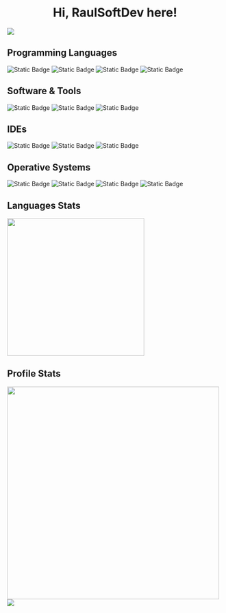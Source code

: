 <div align="center">
  <h1 align="center">Hi, RaulSoftDev here!</h1>
</div>
<img src="https://i.imgur.com/Qos160i.png">

## Programming Languages
![Static Badge](https://img.shields.io/badge/C-5656f7?style=flat&logo=c)
![Static Badge](https://img.shields.io/badge/C%23-762adf?style=flat&logo=c%2B%2B)
![Static Badge](https://img.shields.io/badge/Bash-272727?style=flat&logo=gnubash)
![Static Badge](https://img.shields.io/badge/Kotlin-de15f2?style=flat&logo=kotlin&logoColor=ffffff)

## Software & Tools
![Static Badge](https://img.shields.io/badge/git-ff5200?style=flat&logo=git&logoColor=ffffff)
![Static Badge](https://img.shields.io/badge/GitHub-272727?style=flat&logo=github&logoColor=ffffff)
![Static Badge](https://img.shields.io/badge/Unity-272727?style=flat&logo=unity&logoColor=ffffff)

## IDEs
![Static Badge](https://img.shields.io/badge/Visual%20Studio%20Community-bf82fa?style=flat&logo=v&logoColor=ffffff)
![Static Badge](https://img.shields.io/badge/Visual%20Studio%20Code-2b91cc?style=flat&logo=vtex&logoColor=ffffff)
![Static Badge](https://img.shields.io/badge/Vim-1eb517?style=flat&logo=vim&logoColor=ffffff)

## Operative Systems
![Static Badge](https://img.shields.io/badge/Ubuntu-ff5200?style=flat&logo=ubuntu&logoColor=ffffff)
![Static Badge](https://img.shields.io/badge/Linux%20Mint-6ad254?style=flat&logo=linuxmint&logoColor=ffffff)
![Static Badge](https://img.shields.io/badge/Kali%20Linux-0057e7?style=flat&logo=kalilinux&logoColor=ffffff)
![Static Badge](https://img.shields.io/badge/Windows-03a9f4?style=flat&logo=quarto&logoColor=ffffff)

## Languages Stats
<div align="left">
  <img width="320" src="https://github-readme-stats.vercel.app/api/top-langs/?username=RaulSoftDev&theme=algolia&show_icons=true&hide_border=true&layout=compact">
</div>

## Profile Stats
<div>
  <img  width="495" src="https://github-readme-stats.vercel.app/api?username=RaulSoftDev&theme=algolia&show_icons=true&hide_border=true&count_private=true">
</div>

<div>
  <img src="https://github-readme-streak-stats.herokuapp.com/?user=RaulSoftDev&theme=algolia&hide_border=true">
</div>
<!--
**RaulSoftDev/RaulSoftDev** is a ✨ _special_ ✨ repository because its `README.md` (this file) appears on your GitHub profile.

Here are some ideas to get you started:

- 🔭 I’m currently working on ...
- 🌱 I’m currently learning ...
- 👯 I’m looking to collaborate on ...
- 🤔 I’m looking for help with ...
- 💬 Ask me about ...
- 📫 How to reach me: ...
- 😄 Pronouns: ...
- ⚡ Fun fact: ...
-->
